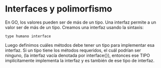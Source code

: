 <h1>Interfaces y polimorfismo</h1>

<p>En GO, los valores pueden ser de más de un tipo. Una interfaz permite a un valor ser de más de un tipo. Creamos una interfaz usando la sintaxis: </p>

```
type humano interface

```

<p>Luego definimos cuáles métodos debe tener un tipo para implementar esa interfaz. Si un tipo tiene los métodos requeridos, el cuál podrían ser ninguno, (la interfaz vacía denotada por interface{}), entonces ese TIPO implícitamente implementa la interfaz y es también de ese tipo de interfaz.</p>